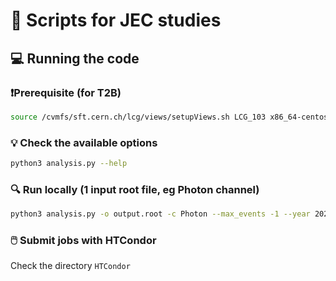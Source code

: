 # 📜 Scripts for JEC studies


## 💻 Running the code
### ❗Prerequisite (for T2B)
```bash
source /cvmfs/sft.cern.ch/lcg/views/setupViews.sh LCG_103 x86_64-centos7-gcc12-opt
```

### :bulb: Check the available options  
```bash 
python3 analysis.py --help
```

### 🔍 Run locally (1 input root file, eg Photon channel) 
```bash 
python3 analysis.py -o output.root -c Photon --max_events -1 --year 2022 --era C --isData True --JEC
```

### 🖱️ Submit jobs with HTCondor
Check the directory ```HTCondor```
